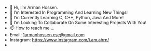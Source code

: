 - 👋 Hi, I’m Arman Hossen.
- 👀 I’m Interested In Programming And Learning New Things!
- 🌱 I’m Currently Learning C, C++, Python, Java And More!
- 💞️ I’m Looking To Collaborate On Some Interesting Projects With You!
- 📫 How to reach me ...
- Email: 1armanhossen.cse@gmail.com
- Instagram: https://www.instagram.com/i.am.ahrn/
- 


<!---
2ahrn/2ahrn is a ✨ special ✨ repository because its `README.md` (this file) appears on your GitHub profile.
You can click the Preview link to take a look at your changes.
--->
